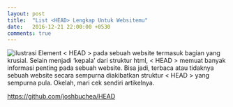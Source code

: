 ```yaml
---
layout: post
title:  "List <HEAD> Lengkap Untuk Websitemu"
date:   2016-12-21 22:00:00 +0530
comments: true
---
```


![ilustrasi](/images/head-123.jpg)
Element < HEAD > pada sebuah website termasuk bagian yang krusial. Selain menjadi ‘kepala’ dari struktur html, < HEAD > memuat banyak informasi penting pada sebuah website. Bisa jadi, terbaca atau tidaknya sebuah website secara sempurna diakibatkan struktur < HEAD > yang sempurna pula. Okelah, mari cek sendiri artikelnya.


<https://github.com/joshbuchea/HEAD>
